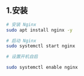 ## 1.安装

```bash
# 安装 Nginx
sudo apt install nginx -y

# 启动 Nginx
sudo systemctl start nginx

# 设置开机自启

sudo systemctl enable nginx
```

